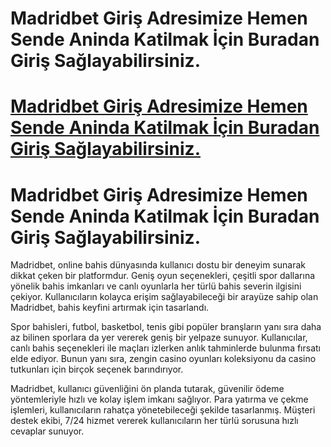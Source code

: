 # Madridbet Giriş Adresimize Hemen Sende Aninda Katilmak İçin Buradan Giriş Sağlayabilirsiniz.

# <a href="https://www.redly.vip/x3wqsmH">Madridbet Giriş Adresimize Hemen Sende Aninda Katilmak İçin Buradan Giriş Sağlayabilirsiniz.</a>
# Madridbet Giriş Adresimize Hemen Sende Aninda Katilmak İçin Buradan Giriş Sağlayabilirsiniz.
Madridbet, online bahis dünyasında kullanıcı dostu bir deneyim sunarak dikkat çeken bir platformdur. Geniş oyun seçenekleri, çeşitli spor dallarına yönelik bahis imkanları ve canlı oyunlarla her türlü bahis severin ilgisini çekiyor. Kullanıcıların kolayca erişim sağlayabileceği bir arayüze sahip olan Madridbet, bahis keyfini artırmak için tasarlandı.

Spor bahisleri, futbol, basketbol, tenis gibi popüler branşların yanı sıra daha az bilinen sporlara da yer vererek geniş bir yelpaze sunuyor. Kullanıcılar, canlı bahis seçenekleri ile maçları izlerken anlık tahminlerde bulunma fırsatı elde ediyor. Bunun yanı sıra, zengin casino oyunları koleksiyonu da casino tutkunları için birçok seçenek barındırıyor.

Madridbet, kullanıcı güvenliğini ön planda tutarak, güvenilir ödeme yöntemleriyle hızlı ve kolay işlem imkanı sağlıyor. Para yatırma ve çekme işlemleri, kullanıcıların rahatça yönetebileceği şekilde tasarlanmış. Müşteri destek ekibi, 7/24 hizmet vererek kullanıcıların her türlü sorusuna hızlı cevaplar sunuyor.
